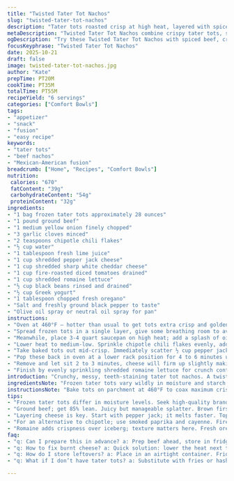 ```yaml
---
title: "Twisted Tater Tot Nachos"
slug: "twisted-tater-tot-nachos"
description: "Tater tots roasted crisp at high heat, layered with spiced ground beef simmered with chipotle chili flakes and fresh lime juice instead of standard taco seasoning. Sharp white cheddar swapped for pepper jack for bite, and fire-roasted tomatoes replace pico de gallo. Topped with shredded romaine, a dollop of Greek yogurt mixing in subtle tang, black beans swapped in for black olives, and fresh oregano replaces cilantro. A riff on classic loaded nachos, alternates keep texture vibrant and flavors punchy. Baking times adjusted slightly, layered cheese melts into bubbling pockets with savory beef. Hearty, messy, and loaded with contrasts between crisp, creamy, and smoky. Balanced sodium but still packs a punch."
metaDescription: "Twisted Tater Tot Nachos combine crispy tater tots, spiced beef, sharp cheeses, and fresh toppings. A bold twist on classic nachos."
ogDescription: "Try these Twisted Tater Tot Nachos with spiced beef, crispy tots, and a handful of vibrant toppings — a fun and hearty take on nachos."
focusKeyphrase: "Twisted Tater Tot Nachos"
date: 2025-10-21
draft: false
image: twisted-tater-tot-nachos.jpg
author: "Kate"
prepTime: PT20M
cookTime: PT35M
totalTime: PT55M
recipeYield: "6 servings"
categories: ["Comfort Bowls"]
tags:
- "appetizer"
- "snack"
- "fusion"
- "easy recipe"
keywords:
- "tater tots"
- "beef nachos"
- "Mexican-American fusion"
breadcrumb: ["Home", "Recipes", "Comfort Bowls"]
nutrition: 
 calories: "670"
 fatContent: "39g"
 carbohydrateContent: "54g"
 proteinContent: "32g"
ingredients:
- "1 bag frozen tater tots approximately 28 ounces"
- "1 pound ground beef"
- "1 medium yellow onion finely chopped"
- "3 garlic cloves minced"
- "2 teaspoons chipotle chili flakes"
- "½ cup water"
- "1 tablespoon fresh lime juice"
- "1 cup shredded pepper jack cheese"
- "1 cup shredded sharp white cheddar cheese"
- "1 cup fire-roasted diced tomatoes drained"
- "1 cup shredded romaine lettuce"
- "½ cup black beans rinsed and drained"
- "½ cup Greek yogurt"
- "1 tablespoon chopped fresh oregano"
- "Salt and freshly ground black pepper to taste"
- "Olive oil spray or neutral oil spray for pan"
instructions:
- "Oven at 460°F — hotter than usual to get tots extra crisp and golden, edges blistering just right. Line baking sheet loosely with parchment, spray lightly with oil so tots don’t stick and maintain crisp when cheese melts directly on top."
- "Spread frozen tots in a single layer, give some breathing room to avoid steaming—baking for roughly 18 to 23 minutes. Listen for sizzle and occasional popping sounds. Toss halfway to ensure even browning. Edges should be visibly browned, crunchy when tested with fork or finger but still fluffy inside."
- "Meanwhile, place 3-4 quart saucepan on high heat; add a splash of oil if your beef is too lean. Toss in ground beef, chopped onion, and minced garlic. Stir frequently to break clumps; onions will turn translucent and golden around edges in 6 to 8 minutes. Beef loses pink hue, cooks through but stays juicy. Avoid overcooking early here or beef stiffens when layered."
- "Lower heat to medium-low. Sprinkle chipotle chili flakes evenly, add lime juice and half cup water. Simmer gently, stirring occasionally for 6 to 7 minutes until the liquid reduces slightly. This step deepens smoky heat and keeps beef moist but concentrated. Season with salt and pepper to taste. Remove from heat."
- "Take baked tots out mid-crisp. Immediately scatter ½ cup pepper jack evenly over tater tots — pepper jack melts fast and sharpness cuts heap of richness. Then spread the seasoned beef to cover cheese completely without crowding. Follow with remaining cheddar cheese for slow melting, patchy pockets of gooey cheesy blankets. The dual cheese layering trick ensures robust flavor and good melt texture."
- "Pop these back in oven at a lower rack position for 4 to 6 minutes until cheese bubbles and just begins to brown at spots. Watch closely — cheese can burn quickly at this temp. Ready when you see shiny, bubbly cheese with little browned pinpoints."
- "Remove and let sit 2 to 3 minutes, cheese will firm up slightly making serving easier without losing molten chewiness."
- "Finish by evenly sprinkling shredded romaine lettuce for crunch contrast, layer fire-roasted diced tomatoes scattered across for juicy bursts, spoon Greek yogurt in dollops instead of sour cream—adds tang and smoothness with thicker texture. Last, black beans replace olives for smoky earthiness and oregano’s piney aroma flashes freshness over top. Serve hot, fork or hands—both valid here."
introduction: "Crunchy, messy, teeth-staining tater tot nachos. A twist on the usual: swapping dips, cheeses, even seasoning. Loads better when you roast tots hotter, longer—watch out the edges, listen for that sizzle, smell the toasted starch wafting. Ground beef cooked golden with garlic and onions, coat it in smoky chipotle flakes and bright lime juice; that keeps it tangy, holding moisture unlike the usual dry taco mix. Layer cheeses in two steps—pepper jack first melts quickly, cheddar finishes with a slow gooey blanket. Greek yogurt dollops lend welcome tang, black beans add heft, oregano brings something really fresh. Not your basic nachos. Learn to gauge doneness by eye and touch. No guesswork. Just crisp, juicy, melting, crunching—an undetailed symphony on a baking sheet."
ingredientsNote: "Frozen tater tots vary wildly in moisture and starch content; higher quality brands crisp better under high heat. Spray parchment lightly with oil to prevent sticking, especially important with cheese melt. Ground beef lean to 85% fat strikes balance between juiciness and manageable splatter—too lean and dry, too fatty and greasy. If chipotle flakes aren’t at hand, smoked paprika with cayenne does well. Fire-roasted tomatoes give exceptional smoky-sweet bursts; canned diced tomatoes a fine fallback—drain well to prevent sogginess. Greek yogurt stands in for sour cream offering richer mouthfeel and tang. Romaine preferred over iceberg for layered crispness. Fresh oregano can be replaced by fresh cilantro but adds earthier aroma. Black beans in lieu of black olives cut sodium, add heft and protein while maintaining color contrast."
instructionsNote: "Bake tots on parchment at 460°F to coax maximum crispness—avoid foil sheets which trap moisture. Toss and rotate halfway through for even browning. High heat and visual cues trump strict minutes every time: brown edges, firm crunch, a dry undersurface. Cook beef on high first to sear, caramelize onions; that Maillard reaction ups flavor and aroma—don’t crowd pan, stir to break clumps for even cooking. Lower heat after seasoning, simmer long enough for flavors to marry but don’t dry; liquid reduces slightly and beef will cling to itself without pooling moisture or grease. Layer cheese strategically—fast melting pepper jack first to permeate tots, then cheddar for melty pockets and deeper sharpness. Watch cheese carefully when back in oven—bubbling and browned spots indicate melt perfection but char quickly follows. Let rest before topping to firm cheese surface—prevents sliding garnishes off. Garnishes scattered after baking keep contrast in texture and brightness, balancing rich beef and starchy tots."
tips:
- "Frozen tater tots differ in moisture levels. Seek high-quality brands for crunch. Baking times vary, so watch closely; the ideal texture is crispy outside, fluffy inside. Parchment with oil prevents sticking."
- "Ground beef; get 85% lean. Juicy but manageable splatter. Brown first to sear meat and caramelize onions. Avoid overcrowding the pan — break clumps for even cooking. Results matter; gauge by color."
- "Layering cheese is key. Start with pepper jack; it melts faster. Top with sharp cheddar for gooey pockets. Cheese can burn fast in high heat. Watch closely when back in the oven. Ready when bubbly."
- "For an alternative to chipotle; use smoked paprika and cayenne. Fire-roasted tomatoes bring depth, but drained canned ones can work. Greek yogurt swaps well with sour cream, adds tanginess and thickness."
- "Romaine adds crispness over iceberg; texture matters here. Fresh oregano instead of cilantro. Adds brighter aroma. Black beans provide color contrast; skip olives for a smokier flavor profile. Keeps sodium lower."
faq:
- "q: Can I prepare this in advance? a: Prep beef ahead, store in fridge overnight. Tots best fresh. Bake just before serving. Tots lose texture if made early."
- "q: How to fix burnt cheese? a: Quick solution: lower the heat next time. Keep an eye on it, look for bubbling, not char. Cheese burns easily; stay vigilant."
- "q: How do I store leftovers? a: Place in an airtight container. Fridge for 2-3 days. Reheat in oven to regain crispness. Avoid microwave; sogginess can follow."
- "q: What if I don’t have tater tots? a: Substitute with fries or hash browns. Bake them until crisp. Use less oil for baking; follow the same layering technique."

---
```

